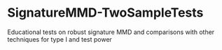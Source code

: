 # SignatureMMD-TwoSampleTests
 Educational tests on robust signature MMD and comparisons with other techniques for type I and test power

